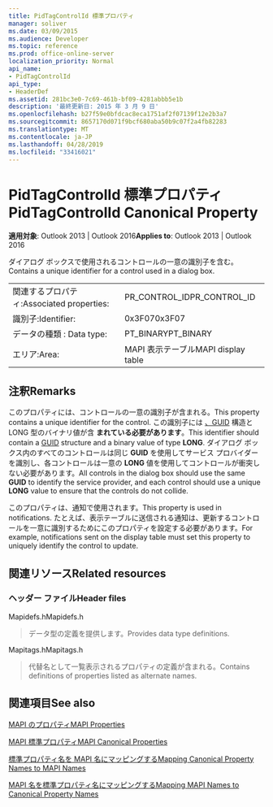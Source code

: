 ```yaml
---
title: PidTagControlId 標準プロパティ
manager: soliver
ms.date: 03/09/2015
ms.audience: Developer
ms.topic: reference
ms.prod: office-online-server
localization_priority: Normal
api_name:
- PidTagControlId
api_type:
- HeaderDef
ms.assetid: 281bc3e0-7c69-461b-bf09-4281abbb5e1b
description: '最終更新日: 2015 年 3 月 9 日'
ms.openlocfilehash: b27f59e0bfdcac8eca1751af2f07139f12e2b3a7
ms.sourcegitcommit: 8657170d071f9bcf680aba50b9c07f2a4fb82283
ms.translationtype: MT
ms.contentlocale: ja-JP
ms.lasthandoff: 04/28/2019
ms.locfileid: "33416021"
---
```

# <a name="pidtagcontrolid-canonical-property"></a><span data-ttu-id="98d13-103">PidTagControlId 標準プロパティ</span><span class="sxs-lookup"><span data-stu-id="98d13-103">PidTagControlId Canonical Property</span></span>

  
  
<span data-ttu-id="98d13-104">**適用対象**: Outlook 2013 | Outlook 2016</span><span class="sxs-lookup"><span data-stu-id="98d13-104">**Applies to**: Outlook 2013 | Outlook 2016</span></span> 
  
<span data-ttu-id="98d13-105">ダイアログ ボックスで使用されるコントロールの一意の識別子を含む。</span><span class="sxs-lookup"><span data-stu-id="98d13-105">Contains a unique identifier for a control used in a dialog box.</span></span> 
  
|||
|:-----|:-----|
|<span data-ttu-id="98d13-106">関連するプロパティ:</span><span class="sxs-lookup"><span data-stu-id="98d13-106">Associated properties:</span></span>  <br/> |<span data-ttu-id="98d13-107">PR_CONTROL_ID</span><span class="sxs-lookup"><span data-stu-id="98d13-107">PR_CONTROL_ID</span></span>  <br/> |
|<span data-ttu-id="98d13-108">識別子:</span><span class="sxs-lookup"><span data-stu-id="98d13-108">Identifier:</span></span>  <br/> |<span data-ttu-id="98d13-109">0x3F07</span><span class="sxs-lookup"><span data-stu-id="98d13-109">0x3F07</span></span>  <br/> |
|<span data-ttu-id="98d13-110">データの種類 : </span><span class="sxs-lookup"><span data-stu-id="98d13-110">Data type:</span></span>  <br/> |<span data-ttu-id="98d13-111">PT_BINARY</span><span class="sxs-lookup"><span data-stu-id="98d13-111">PT_BINARY</span></span>  <br/> |
|<span data-ttu-id="98d13-112">エリア:</span><span class="sxs-lookup"><span data-stu-id="98d13-112">Area:</span></span>  <br/> |<span data-ttu-id="98d13-113">MAPI 表示テーブル</span><span class="sxs-lookup"><span data-stu-id="98d13-113">MAPI display table</span></span>  <br/> |
   
## <a name="remarks"></a><span data-ttu-id="98d13-114">注釈</span><span class="sxs-lookup"><span data-stu-id="98d13-114">Remarks</span></span>

<span data-ttu-id="98d13-115">このプロパティには、コントロールの一意の識別子が含まれる。</span><span class="sxs-lookup"><span data-stu-id="98d13-115">This property contains a unique identifier for the control.</span></span> <span data-ttu-id="98d13-116">この識別子には [、GUID](guid.md) 構造と LONG 型のバイナリ値が含 **まれている必要があります**。</span><span class="sxs-lookup"><span data-stu-id="98d13-116">This identifier should contain a [GUID](guid.md) structure and a binary value of type **LONG**.</span></span> <span data-ttu-id="98d13-117">ダイアログ ボックス内のすべてのコントロールは同じ **GUID** を使用してサービス プロバイダーを識別し、各コントロールは一意の **LONG** 値を使用してコントロールが衝突しない必要があります。</span><span class="sxs-lookup"><span data-stu-id="98d13-117">All controls in the dialog box should use the same **GUID** to identify the service provider, and each control should use a unique **LONG** value to ensure that the controls do not collide.</span></span> 
  
<span data-ttu-id="98d13-118">このプロパティは、通知で使用されます。</span><span class="sxs-lookup"><span data-stu-id="98d13-118">This property is used in notifications.</span></span> <span data-ttu-id="98d13-119">たとえば、表示テーブルに送信される通知は、更新するコントロールを一意に識別するためにこのプロパティを設定する必要があります。</span><span class="sxs-lookup"><span data-stu-id="98d13-119">For example, notifications sent on the display table must set this property to uniquely identify the control to update.</span></span> 
  
## <a name="related-resources"></a><span data-ttu-id="98d13-120">関連リソース</span><span class="sxs-lookup"><span data-stu-id="98d13-120">Related resources</span></span>

### <a name="header-files"></a><span data-ttu-id="98d13-121">ヘッダー ファイル</span><span class="sxs-lookup"><span data-stu-id="98d13-121">Header files</span></span>

<span data-ttu-id="98d13-122">Mapidefs.h</span><span class="sxs-lookup"><span data-stu-id="98d13-122">Mapidefs.h</span></span>
  
> <span data-ttu-id="98d13-123">データ型の定義を提供します。</span><span class="sxs-lookup"><span data-stu-id="98d13-123">Provides data type definitions.</span></span>
    
<span data-ttu-id="98d13-124">Mapitags.h</span><span class="sxs-lookup"><span data-stu-id="98d13-124">Mapitags.h</span></span>
  
> <span data-ttu-id="98d13-125">代替名として一覧表示されるプロパティの定義が含まれる。</span><span class="sxs-lookup"><span data-stu-id="98d13-125">Contains definitions of properties listed as alternate names.</span></span>
    
## <a name="see-also"></a><span data-ttu-id="98d13-126">関連項目</span><span class="sxs-lookup"><span data-stu-id="98d13-126">See also</span></span>



[<span data-ttu-id="98d13-127">MAPI のプロパティ</span><span class="sxs-lookup"><span data-stu-id="98d13-127">MAPI Properties</span></span>](mapi-properties.md)
  
[<span data-ttu-id="98d13-128">MAPI 標準プロパティ</span><span class="sxs-lookup"><span data-stu-id="98d13-128">MAPI Canonical Properties</span></span>](mapi-canonical-properties.md)
  
[<span data-ttu-id="98d13-129">標準プロパティ名を MAPI 名にマッピングする</span><span class="sxs-lookup"><span data-stu-id="98d13-129">Mapping Canonical Property Names to MAPI Names</span></span>](mapping-canonical-property-names-to-mapi-names.md)
  
[<span data-ttu-id="98d13-130">MAPI 名を標準プロパティ名にマッピングする</span><span class="sxs-lookup"><span data-stu-id="98d13-130">Mapping MAPI Names to Canonical Property Names</span></span>](mapping-mapi-names-to-canonical-property-names.md)

